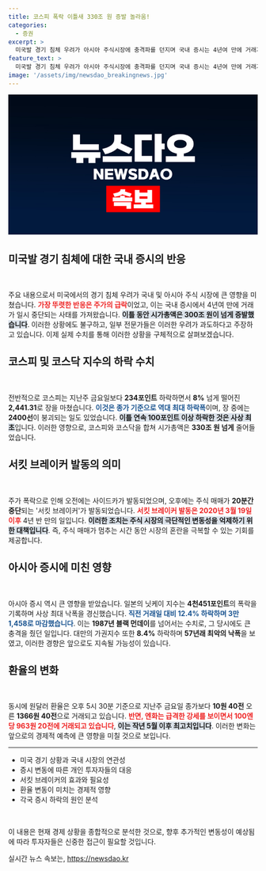 ```yaml
---
title: 코스피 폭락 이틀새 330조 원 증발 놀라움!
categories:
  - 증권
excerpt: >
  미국발 경기 침체 우려가 아시아 주식시장에 충격파를 던지며 국내 증시는 4년여 만에 거래가 중단되었습니다. 이틀 동안 시총 330조 원 이상이 사라졌고, 코스피는 사상 최대 하락폭을 기록했습니다. 클릭하고 더 알아보세요!
feature_text: >
  미국발 경기 침체 우려가 아시아 주식시장에 충격파를 던지며 국내 증시는 4년여 만에 거래가 중단되었습니다. 이틀 동안 시총 330조 원 이상이 사라졌고, 코스피는 사상 최대 하락폭을 기록했습니다. 클릭하고 더 알아보세요!
image: '/assets/img/newsdao_breakingnews.jpg'
---
```


<p><img src="/assets/img/newsdao_breakingnews.jpg" alt="ontimetimes 속보" /></p>

<h2 data-ke-size="size26">미국발 경기 침체에 대한 국내 증시의 반응</h2>

<p data-ke-size="size16">&nbsp;</p>

<p>주요 내용으로서 미국에서의 경기 침체 우려가 국내 및 아시아 주식 시장에 큰 영향을 미쳤습니다. <b><span style="color: #ee2323;">가장 뚜렷한 반응은 주가의 급락</span></b>이었고, 이는 국내 증시에서 4년여 만에 거래가 일시 중단되는 사태를 가져왔습니다. <b><span style="background-color: #21538527;">이틀 동안 시가총액은 300조 원이 넘게 증발했습니다</span></b>. 이러한 상황에도 불구하고, 일부 전문가들은 이러한 우려가 과도하다고 주장하고 있습니다. 이제 실제 수치를 통해 이러한 상황을 구체적으로 살펴보겠습니다.</p>

<h2 data-ke-size="size26">코스피 및 코스닥 지수의 하락 수치</h2>

<p data-ke-size="size16">&nbsp;</p>

<p>전반적으로 코스피는 지난주 금요일보다 <strong>234포인트</strong> 하락하면서 <strong>8%</strong> 넘게 떨어진 <strong>2,441.31</strong>로 장을 마쳤습니다. <b><span style="color: #1a5490;">이것은 종가 기준으로 역대 최대 하락폭</span></b>이며, 장 중에는 <strong>2400선</strong>이 붕괴되는 일도 있었습니다. <b><span style="background-color: #21538527;">이틀 연속 100포인트 이상 하락한 것은 사상 최초</span></b>입니다. 이러한 영향으로, 코스피와 코스닥을 합쳐 시가총액은 <strong>330조 원 넘게</strong> 줄어들었습니다.</p>

<h2 data-ke-size="size26">서킷 브레이커 발동의 의미</h2>

<p data-ke-size="size16">&nbsp;</p>

<p>주가 폭락으로 인해 오전에는 사이드카가 발동되었으며, 오후에는 주식 매매가 <strong>20분간 중단</strong>되는 '서킷 브레이커'가 발동되었습니다. <b><span style="color: #ee2323;">서킷 브레이커 발동은 2020년 3월 19일 이후</span></b> 4년 반 만의 일입니다. <b><span style="background-color: #21538527;">이러한 조치는 주식 시장의 극단적인 변동성을 억제하기 위한 대책입니다</span></b>. 즉, 주식 매매가 멈추는 시간 동안 시장의 혼란을 극복할 수 있는 기회를 제공합니다.</p>

<h2 data-ke-size="size26">아시아 증시에 미친 영향</h2>

<p data-ke-size="size16">&nbsp;</p>

<p>아시아 증시 역시 큰 영향을 받았습니다. 일본의 닛케이 지수는 <strong>4천451포인트</strong>의 폭락을 기록하며 사상 최대 낙폭을 경신했습니다. <b><span style="color: #1a5490;">직전 거래일 대비 <strong>12.4%</strong> 하락하며 <strong>3만 1,458</strong>로 마감했습니다</span></b>. 이는 <strong>1987년 블랙 먼데이</strong>를 넘어서는 수치로, 그 당시에도 큰 충격을 줬던 일입니다. 대만의 가권지수 또한 <strong>8.4%</strong> 하락하며 <strong>57년래 최악의 낙폭</strong>을 보였고, 이러한 경향은 앞으로도 지속될 가능성이 있습니다.</p>

<h2 data-ke-size="size26">환율의 변화</h2>

<p data-ke-size="size16">&nbsp;</p>

<p>동시에 원달러 환율은 오후 5시 30분 기준으로 지난주 금요일 종가보다 <strong>10원 40전</strong> 오른 <strong>1366원 40전</strong>으로 거래되고 있습니다. <b><span style="color: #ee2323;">반면, 엔화는 급격한 강세를 보이면서 100엔당 <strong>963원 20전</strong>에 거래되고 있습니다</span></b>, <b><span style="background-color: #21538527;">이는 작년 5월 이후 최고치입니다</span></b>. 이러한 변화는 앞으로의 경제적 예측에 큰 영향을 미칠 것으로 보입니다.</p>

<hr>

<ul>
    <li>미국 경기 상황과 국내 시장의 연관성</li>
    <li>증시 변동에 따른 개인 투자자들의 대응</li>
    <li>서킷 브레이커의 효과와 필요성</li>
    <li>환율 변동이 미치는 경제적 영향</li>
    <li>각국 증시 하락의 원인 분석</li>
</ul>

<p data-ke-size="size16">&nbsp;</p>

<p>이 내용은 현재 경제 상황을 종합적으로 분석한 것으로, 향후 추가적인 변동성이 예상됨에 따라 투자자들은 신중한 접근이 필요할 것입니다.</p>
실시간 뉴스 속보는, <a href="https://newsdao.kr" rel="dofollow">https://newsdao.kr</a>


